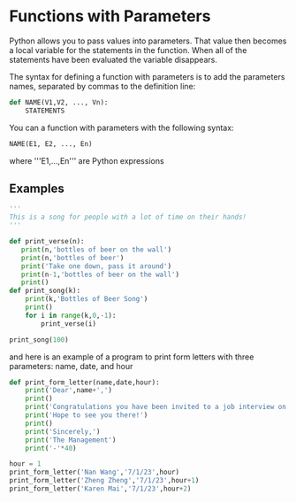 # Functions with Parameters
Python allows you to pass values into parameters. That value then becomes
a local variable for the statements in the function. When all of the statements 
have been evaluated the variable disappears.

The syntax for defining a function with parameters is to add the parameters names,
separated by commas to the definition line:
``` python
def NAME(V1,V2, ..., Vn):
    STATEMENTS
```
You can a function with parameters with the following syntax:
``` python
NAME(E1, E2, ..., En)
```
where '''E1,...,En''' are Python expressions

## Examples

``` python
'''
This is a song for people with a lot of time on their hands!
'''

def print_verse(n):
   print(n,'bottles of beer on the wall')
   print(n,'bottles of beer')
   print('Take one down, pass it around')
   print(n-1,'bottles of beer on the wall')
   print()
def print_song(k):
    print(k,'Bottles of Beer Song')
    print()
    for i in range(k,0,-1):
        print_verse(i)

print_song(100)

```

and here is an example of a program to print form letters with
three parameters: name, date, and hour
``` python
def print_form_letter(name,date,hour):
    print('Dear',name+',')
    print()
    print('Congratulations you have been invited to a job interview on',date,'at',hour,'pm')
    print('Hope to see you there!')
    print()
    print('Sincerely,')
    print('The Management')
    print('-'*40)

hour = 1
print_form_letter('Nan Wang','7/1/23',hour)
print_form_letter('Zheng Zheng','7/1/23',hour+1)
print_form_letter('Karen Mai','7/1/23',hour+2)
```
